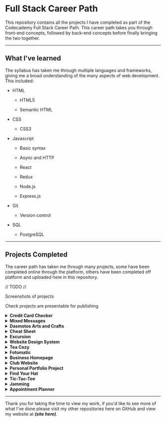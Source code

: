 # Full Stack Career Path

This repository contains all the projects I have completed as part of the Codecademy Full Stack Career Path. This career path takes you through front-end concepts, followed by back-end concepts before finally bringing the two together.

---

## What I've learned

The syllabus has taken me through multiple languages and frameworks, giving me a broad understanding of the many aspects of web development. This included:

- HTML

  - HTML5

  - Semantic HTML

- CSS

  - CSS3

- Javascript

  - Basic syntax

  - Async and HTTP

  - React

  - Redux

  - Node.js

  - Express.js

- Git

  - Version control

- SQL

  - PostgreSQL

---

## Projects Completed

The career path has taken me through many projects, some have been completed online through the platform, others have been completed off platform and uploaded here in this repository.

// TODO //

Screenshots of projects

Check projects are presentable for publishing

<details>

<summary><strong>Credit Card Checker</strong></summary>

<p>In this project I took the role of a clerk who is tasked with checking credit cards are valid. Using functions and loops to handle multiple credit cards at a time.</p>

</details>

<details>

<summary><strong>Mixed Messages</strong></summary>

<p>For this project I built a message generator program. Every time a user runs a program they should get a new randomised ouput. The output message is made up of three different pieces of data.</p>

</details>

<details>

<summary><strong>Dasmotos Arts and Crafts</strong></summary>

<p>This project required me to build a simple website for a fictional arts and crafts store.</p>

</details>

<details>

<summary><strong>Cheat Sheet</strong></summary>

<p>In this project I built a reference cheat sheet on the table property of HTML.</p>

</details>

<details>

<summary><strong>Excursion</strong></summary>

<p>This project asked me ot build a web page which advertises a product called 'Excursion' using my now growing toolkit of HTML, CSS, command line interface, Git and GitHub. The web page advertises a mobile app which helps users record and share their experiences.</p>

</details>

<details>

<summary><strong>Website Design System</strong></summary>

<p>For this project I took a look at building a website design system to understand the processes a web developer goes through before bringing a site online. Collecting fonts and colors to use on a clients website.</p>

</details>

<details>

<summary><strong>Tea Cozy</strong></summary>

<p>In this project I was given a design spec and tasked with building a website for a fictional tea shop from this design spec. This was my first attempt in using CSS flexbox to create a responsive website.</p>

</details>

<details>

<summary><strong>Fotomatic</strong></summary>

<p>This project developed my debugging skills by giving me a broken version of a responsive website called Fotomatic. I was given a design spec and tasked with updating the site to work and look the same as the design.</p>

</details>

<details>

<summary><strong>Business Homepage</strong></summary>

<p>Furthering my development with flexbox I was tasked with building a layout for a company's home page.</p>

</details>

<details>

<summary><strong>Club Website</strong></summary>

<p>Again practising my new responsive web design skills, I built a webpage for a fictional run club.</p>

</details>

<details>

<summary><strong>Personal Portfolio Project</strong></summary>

<p>Every developer needs a website to show off their skills, this project allowed me to do just that. Building a portfolio website where I can show off websites I have built to potential clients.</p>

</details>

<details>

<summary><strong>Find Your Hat</strong></summary>

<p>After learning some more advanced JavaScript elements, this project allowed me to put that into practise by building an interactive terminal game. A player has lost their hat in a field full of holes and must get back to it without falling down one of the holes or stepping outside the field.</p>

</details>

<details>

<summary><strong>Tic-Tac-Toe</strong></summary>

<p>This project was a simple Tic-Tac-Toe game introducing me to the JavaScript library React.</p>

</details>

<details>

<summary><strong>Jamming</strong></summary>

<p>In this project I was tasked to build a React web application called Jamming. Using React components, passing state and requests with the Spotify API to build a website that allows users to search the Spotify library, create custom playlists, then save it to their spotify account.</p>

</details>

<details>

<summary><strong>Appointment Planner</strong></summary>

<p>Using functional React components this project creates an app that manages contacts and appointments. There are two pages: one to view and add contacts and one to view and add appointments.</p>

</details>

---

Thank you for taking the time to view my work, if you'd like to see more of what I've done please visit my other repositories here on GitHub and view my website at **_(site here)_**.
